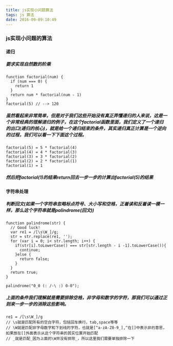 ```yaml
---
title: js实现小问题算法
tags: js 算法
date: 2016-09-09:10:49
---
```

### js实现小问题的算法
#### 递归
##### 要求实现自然数的阶乘
    function factorial(num) {
      if (num === 0) {
        return 1
      }
      return num * factorial(num - 1)
    }
    factorial(5) // --> 120
##### 虽然看起来非常简单，但是对于我们这些开始没有真正弄懂递归的人来说，这是一个非常经典的理解递归的例子，在这个factorial函数里面，我们定义了一个递归的出口(递归的核心)，就是给一个递归结束的条件，其实递归真正计算是一个逆向的过程，我们可以看一下下面这个过程。
    factorial(5) = 5 * factorial(4)
    factorial(4) = 4 * factorial(3)
    factorial(3) = 3 * factorial(2)
    factorial(2) = 2 * factorial(1)
    factorial(1) = 1
##### 然后把factorial(1)的结果return回去一步一步的计算出factorial(5)的结果

#### 字符串处理
##### 判断回文(如果一个字符串忽略标点符号、大小写和空格，正着读和反着读一模一样，那么这个字符串就是palindrome(回文))
    function palindrome(str) {
      // Good luck!
      var re1 = /[\s\W_]/g;
      str = str.replace(re1, '');
      for (var i = 0; i< str.length; i++) {
        if(str[i].toLowerCase() === str[str.length - i -1].toLowerCase()){
          continue;
        }else {
          return false;
        }
      }
      return true;
    }

    palindrome("0_0 (: /-\ :) 0-0");
##### 上面的条件我们理解就是需要排除空格，非字母和数字的字符，那我们可以通过正则来一步一步的消除这些影响。
    re1 = /[\s\W_]/g 
    // \s就是匹配所有的空白字符，包括回车换行，tab,space等等
    // \W就是匹配非字母数字和下划线的字符，也就是[^a-zA-Z0-9_],^在[]中表示非的意思，如果放在[]外面表示从这个字符串的其实位置开始匹配
    // _就是匹配_因为上面的\W并没有排除_，所以这里我们需要单独排除一下